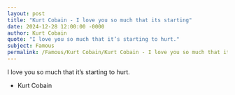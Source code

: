 ```yaml
---
layout: post
title: "Kurt Cobain - I love you so much that its starting"
date: 2024-12-28 12:00:00 -0000
author: Kurt Cobain
quote: "I love you so much that it’s starting to hurt."
subject: Famous
permalink: /Famous/Kurt Cobain/Kurt Cobain - I love you so much that its starting
---
```


I love you so much that it’s starting to hurt.

- Kurt Cobain

